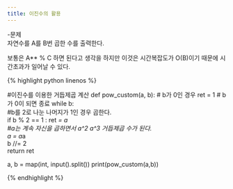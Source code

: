 ```yaml
---
title: 이진수의 활용
---
```


-문제  
자연수를 A를 B번 곱한 수를 출력한다.  

보통은 A** % C 하면 된다고 생각을 하지만 이것은 시간복잡도가 O(B)이기 때문에 시간초과가 일어날 수 있다.  

{% highlight python linenos %}

#이진수를 이용한 거듭제곱 계산
def pow_custom(a, b):
    # b가 0인 경우
    ret = 1
    # b가 0이 되면 종료
    while b:  
				#b를 2로 나눈 나머지가 1인 경우 곱한다.  
        if b % 2 == 1 : ret *= a  
				#a는 계속 자신을 곱하면서 a^2 a^3 거듭제곱 수가 된다.  
        a = a*a  
        b //= 2  
    return ret

a, b = map(int, input().split())
print(pow_custom(a,b))

{% endhighlight %}
